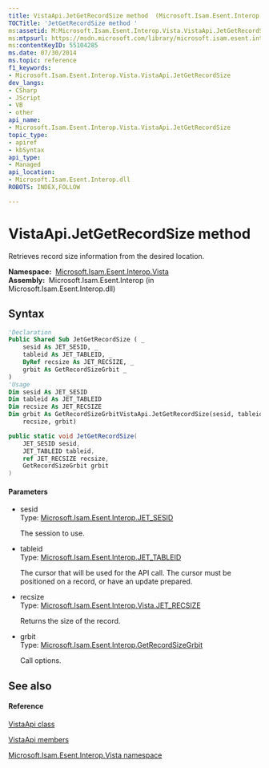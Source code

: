 ```yaml
---
title: VistaApi.JetGetRecordSize method  (Microsoft.Isam.Esent.Interop.Vista)
TOCTitle: 'JetGetRecordSize method '
ms:assetid: M:Microsoft.Isam.Esent.Interop.Vista.VistaApi.JetGetRecordSize(Microsoft.Isam.Esent.Interop.JET_SESID,Microsoft.Isam.Esent.Interop.JET_TABLEID,Microsoft.Isam.Esent.Interop.Vista.JET_RECSIZE@,Microsoft.Isam.Esent.Interop.GetRecordSizeGrbit)
ms:mtpsurl: https://msdn.microsoft.com/library/microsoft.isam.esent.interop.vista.vistaapi.jetgetrecordsize(v=EXCHG.10)
ms:contentKeyID: 55104285
ms.date: 07/30/2014
ms.topic: reference
f1_keywords:
- Microsoft.Isam.Esent.Interop.Vista.VistaApi.JetGetRecordSize
dev_langs:
- CSharp
- JScript
- VB
- other
api_name: 
- Microsoft.Isam.Esent.Interop.Vista.VistaApi.JetGetRecordSize
topic_type: 
- apiref
- kbSyntax
api_type: 
- Managed
api_location: 
- Microsoft.Isam.Esent.Interop.dll
ROBOTS: INDEX,FOLLOW

---
```


# VistaApi.JetGetRecordSize method

Retrieves record size information from the desired location.

**Namespace:**  [Microsoft.Isam.Esent.Interop.Vista](hh558039\(v=exchg.10\).md)  
**Assembly:**  Microsoft.Isam.Esent.Interop (in Microsoft.Isam.Esent.Interop.dll)

## Syntax

``` vb
'Declaration
Public Shared Sub JetGetRecordSize ( _
    sesid As JET_SESID, _
    tableid As JET_TABLEID, _
    ByRef recsize As JET_RECSIZE, _
    grbit As GetRecordSizeGrbit _
)
'Usage
Dim sesid As JET_SESID
Dim tableid As JET_TABLEID
Dim recsize As JET_RECSIZE
Dim grbit As GetRecordSizeGrbitVistaApi.JetGetRecordSize(sesid, tableid, _
    recsize, grbit)
```

``` csharp
public static void JetGetRecordSize(
    JET_SESID sesid,
    JET_TABLEID tableid,
    ref JET_RECSIZE recsize,
    GetRecordSizeGrbit grbit
)
```

#### Parameters

  - sesid  
    Type: [Microsoft.Isam.Esent.Interop.JET_SESID](hh596745\(v=exchg.10\).md)  
    
    The session to use.

<!-- end list -->

  - tableid  
    Type: [Microsoft.Isam.Esent.Interop.JET_TABLEID](hh566310\(v=exchg.10\).md)  
    
    The cursor that will be used for the API call. The cursor must be positioned on a record, or have an update prepared.

<!-- end list -->

  - recsize  
    Type: [Microsoft.Isam.Esent.Interop.Vista.JET_RECSIZE](hh557010\(v=exchg.10\).md)  
    
    Returns the size of the record.

<!-- end list -->

  - grbit  
    Type: [Microsoft.Isam.Esent.Interop.GetRecordSizeGrbit](hh565815\(v=exchg.10\).md)  
    
    Call options.

## See also

#### Reference

[VistaApi class](dn335321\(v=exchg.10\).md)

[VistaApi members](dn335317\(v=exchg.10\).md)

[Microsoft.Isam.Esent.Interop.Vista namespace](hh558039\(v=exchg.10\).md)

